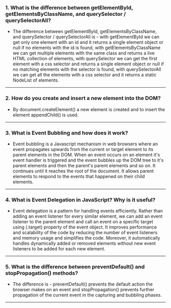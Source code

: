 ### 1. What is the difference between getElementById, getElementsByClassName, and querySelector / querySelectorAll?

- The difference between getElementById, getElementsByClassName, and querySelector / querySelectorAll is - with getElementById we can get only one element with an id and it returns a single element object or null if no elements with the id is found, with getElementsByClassName we can get multiple elements with the same class and returns a live HTML collection of elements, with querySelector we can get the first element with a css selector and returns a single element object or null if no matching elements with the selector is found, with querySelectorAll we can get all the elements with a css selector and it returns a static NodeList of elements.

---

### 2. How do you create and insert a new element into the DOM?

- By document.createElement() a new element is created and to insert the element appendChild() is used.

---

### 3. What is Event Bubbling and how does it work?

- Event bubbling is a Javascript mechanism in web browsers where an event propagates upwards from the current or target element to its parent elements in the DOM. When an event occurs on an element it's event handler is triggered and the event bubbles up the DOM tree to it's parent elements and then the parent's parent elements and so on. It continues until it reaches the root of the document. It allows parent elements to respond to the events that happened on their child elements.

---

### 4. What is Event Delegation in JavaScript? Why is it useful?

- Event delegation is a pattern for handling events efficiently. Rather than adding an event listener for every similar element, we can add an event listener to the parent element and call an event on a specific target using (.target) property of the event object. It improves performance and scalability of the code by reducing the number of event listeners and memory usage and simplifies the code. Moreover, it automatically handles dynamically added or removed elements without new event listeners to be added for each new element.

---

### 5. What is the difference between preventDefault() and stopPropagation() methods?

- The difference is - preventDefault() prevents the default action the browser makes on an event and stopPropagation() prevents further propagation of the current event in the capturing and bubbling phases.

---
